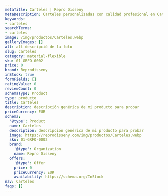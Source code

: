 ```yaml
---
metaTitle: Carteles | Repro Disseny
metaDescription: Carteles personalizadas con calidad profesional en Cataluña.
keywords:
- carteles
searchTerms:
- carteles
image: /img/productos/Carteles.webp
galleryImages: []
alt: alt descripció de la foto
slug: carteles
category: material-flexible
sku: 01-GRFO-0002
price: 0
brand: Reprodisseny
inStock: true
formFields: []
ratingValue: 0
reviewCount: 0
schemaType: Product
type: producto
title: Carteles
description: descripción genérica de mi producto para probar
priceCurrency: EUR
schema:
  '@type': Product
  name: Carteles
  description: descripción genérica de mi producto para probar
  image: https://reprodisseny.com/img/productos/Carteles.webp
  sku: 01-GRFO-0002
  brand:
    '@type': Organization
    name: Repro Disseny
  offers:
    '@type': Offer
    price: 0
    priceCurrency: EUR
    availability: https://schema.org/InStock
nav: Carteles
faqs: []
---
```




